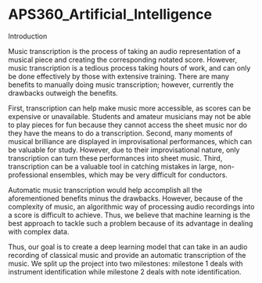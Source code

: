 # APS360_Artificial_Intelligence

Introduction

Music transcription is the process of taking an audio representation of a musical piece and creating the corresponding notated score. However, music transcription is a tedious process taking hours of work, and can only be done effectively by those with extensive training. There are many benefits to manually doing music transcription; however, currently the drawbacks outweigh the benefits.

First, transcription can help make music more accessible, as scores can be expensive or unavailable. Students and amateur musicians may not be able to play pieces for fun because they cannot access the sheet music nor do they have the means to do a transcription. Second, many moments of musical brilliance are displayed in improvisational performances, which can be valuable for study. However, due to their improvisational nature, only transcription can turn these performances into sheet music. Third, transcription can be a valuable tool in catching mistakes in large, non-professional ensembles, which may be very difficult for conductors.

Automatic music transcription would help accomplish all the aforementioned benefits minus the drawbacks. However, because of the complexity of music, an algorithmic way of processing audio recordings into a score is difficult to achieve. Thus, we believe that machine learning is the best approach to tackle such a problem because of its advantage in dealing with complex data.

Thus, our goal is to create a deep learning model that can take in an audio recording of classical music and provide an automatic transcription of the music. We split up the project into two milestones: milestone 1 deals with instrument identification while milestone 2 deals with note identification.
